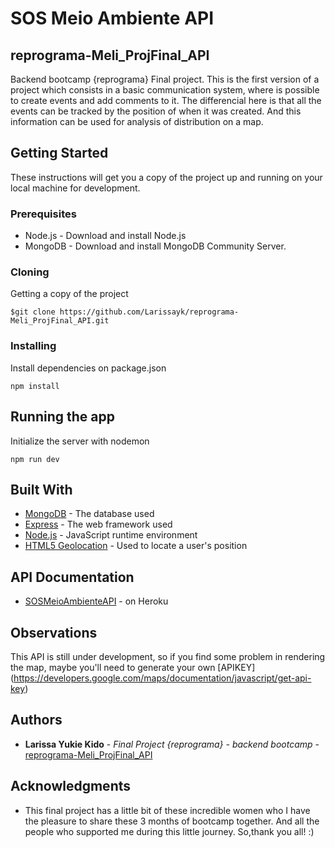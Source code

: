 # SOS Meio Ambiente API

## reprograma-Meli_ProjFinal_API
Backend bootcamp {reprograma} Final project. This is the first version of a project which consists in a basic communication system, where is possible to create events and add comments to it. The differencial here is that all the events can be tracked by the position of when it was created. And this information can be used for analysis of distribution on a map. 

## Getting Started

These instructions will get you a copy of the project up and running on your local machine for development.

### Prerequisites

* Node.js - Download and install Node.js
* MongoDB - Download and install MongoDB Community Server.

### Cloning

Getting a copy of the project

```
$git clone https://github.com/Larissayk/reprograma-Meli_ProjFinal_API.git
```

### Installing

Install dependencies on package.json

```
npm install
```

## Running the app

Initialize the server with nodemon

```
npm run dev
```

## Built With

* [MongoDB](https://www.mongodb.com) - The database used
* [Express](https://expressjs.com) - The web framework used
* [Node.js](https://nodejs.org) - JavaScript runtime environment
* [HTML5 Geolocation](https://www.w3schools.com/html/html5_geolocation) - Used to locate a user's position

## API Documentation

* [SOSMeioAmbienteAPI](https://sos-meio-ambiente-api.herokuapp.com/api-doc) - on Heroku

## Observations

This API is still under development, so if you find some problem in rendering the map, maybe you'll need to generate your own [APIKEY] (https://developers.google.com/maps/documentation/javascript/get-api-key)


## Authors

* **Larissa Yukie Kido** - *Final Project {reprograma} - backend bootcamp* - [reprograma-Meli_ProjFinal_API](https://github.com/Larissayk/reprograma-Meli_ProjFinal_API)

## Acknowledgments

* This final project has a little bit of these incredible women who I have the pleasure to share these 3 months of bootcamp together. And all the people who supported me during this little journey. So,thank you all! :)
